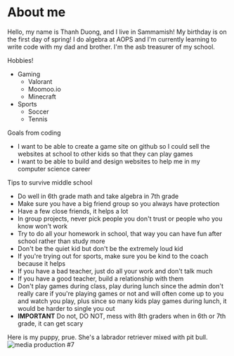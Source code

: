 <!-- Headings -->
# About me

Hello, my name is Thanh Duong, and I live in Sammamish! My birthday is on the first day of spring!  I do algebra at AOPS and I'm currently learning to write code with my dad and brother. I'm the asb treasurer of my school.

Hobbies!
* Gaming
     * Valorant
     * Moomoo.io
     * Minecraft
* Sports
     * Soccer
     * Tennis
 
Goals from coding

* I want to be able to create a game site on github so I could sell the websites at school to other kids so that they can play games
* I want to be able to build and design websites to help me in my computer science career


Tips to survive middle school

* Do well in 6th grade math and take algebra in 7th grade
* Make sure you have a big friend group so you always have protection
* Have a few close friends, it helps a lot
* In group projects, never pick people you don't trust or people who you know won't work
* Try to do all your homework in school, that way you can have fun after school rather than study more
* Don't be the quiet kid but don't be the extremely loud kid
* If you're trying out for sports, make sure you be kind to the coach because it helps
* If you have a bad teacher, just do all your work and don't talk much
* If you have a good teacher, build a relationship with them
* Don't play games during class, play during lunch since the admin don't really care if you're playing games or not and will often come up to you and watch you play, plus since so many kids play games during lunch, it would be harder to single you out
* **IMPORTANT** Do not, DO NOT, mess with 8th graders when in 6th or 7th grade, it can get scary



Here is my puppy, prue. She's a labrador retriever mixed with pit bull.
![media production #7](https://github.com/tqnos/my-pages/assets/154554881/8bbbedc1-d68a-4f78-8b6c-d9740535b1cf)


